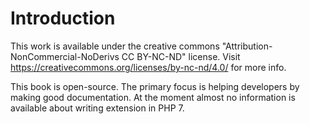 # Introduction

This work is available under the creative commons "Attribution-NonCommercial-NoDerivs CC BY-NC-ND" license.
Visit https://creativecommons.org/licenses/by-nc-nd/4.0/ for more info.

This book is open-source. The primary focus is helping developers by making good documentation.
At the moment almost no information is available about writing extension in PHP 7.
